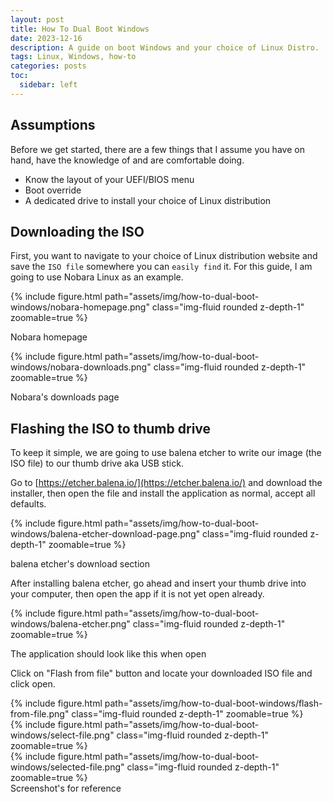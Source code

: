 ```yaml
---
layout: post
title: How To Dual Boot Windows
date: 2023-12-16
description: A guide on boot Windows and your choice of Linux Distro.
tags: Linux, Windows, how-to
categories: posts
toc:
  sidebar: left
---
```


## Assumptions

Before we get started, there are a few things that I assume you have on hand, have the knowledge of and are comfortable doing.

- Know the layout of your UEFI/BIOS menu
- Boot override
- A dedicated drive to install your choice of Linux distribution

## Downloading the ISO

First, you want to navigate to your choice of Linux distribution website and save the `ISO file` somewhere you can `easily find` it. For this guide, I am going to use Nobara Linux as an example.

{% include figure.html path="assets/img/how-to-dual-boot-windows/nobara-homepage.png" class="img-fluid rounded z-depth-1" zoomable=true %}
<div class="caption">
  Nobara homepage
</div>

{% include figure.html path="assets/img/how-to-dual-boot-windows/nobara-downloads.png" class="img-fluid rounded z-depth-1" zoomable=true %}
<div class="caption">
  Nobara's downloads page
</div>

## Flashing the ISO to thumb drive

To keep it simple, we are going to use balena etcher to write our image (the ISO file) to our thumb drive aka USB stick.

Go to [https://etcher.balena.io/](https://etcher.balena.io/) and download the installer, then open the file and install the application as normal, accept all defaults.

{% include figure.html path="assets/img/how-to-dual-boot-windows/balena-etcher-download-page.png" class="img-fluid rounded z-depth-1" zoomable=true %}
<div class="caption">
  balena etcher's download section
</div>

After installing balena etcher, go ahead and insert your thumb drive into your computer, then open the app if it is not yet open already.

{% include figure.html path="assets/img/how-to-dual-boot-windows/balena-etcher.png" class="img-fluid rounded z-depth-1" zoomable=true %}
<div class="caption">
  The application should look like this when open
</div>

Click on "Flash from file" button and locate your downloaded ISO file and click open.

<div class="row mt-3"> 
  <div class="col-sm mt-3 mt-md-0"> 
    {% include figure.html path="assets/img/how-to-dual-boot-windows/flash-from-file.png" class="img-fluid rounded z-depth-1" zoomable=true %}
  </div>
  <div class="col-sm mt-3 mt-md-0"> 
    {% include figure.html path="assets/img/how-to-dual-boot-windows/select-file.png" class="img-fluid rounded z-depth-1" zoomable=true %}
  </div>
  <div class="col-sm mt-3 mt-md-0"> 
    {% include figure.html path="assets/img/how-to-dual-boot-windows/selected-file.png" class="img-fluid rounded z-depth-1" zoomable=true %}
  </div>
</div>
<div class="caption"> 
  Screenshot's for reference
</div>